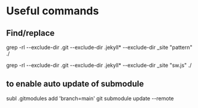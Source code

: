 # Useful commands

## Find/replace

grep -rl --exclude-dir .git --exclude-dir .jekyll* --exclude-dir _site "pattern" ./

grep -rl --exclude-dir .git --exclude-dir .jekyll* --exclude-dir _site "sw.js" ./


## to enable auto update of submodule

subl .gitmodules
add 'branch=main'
git submodule update --remote
